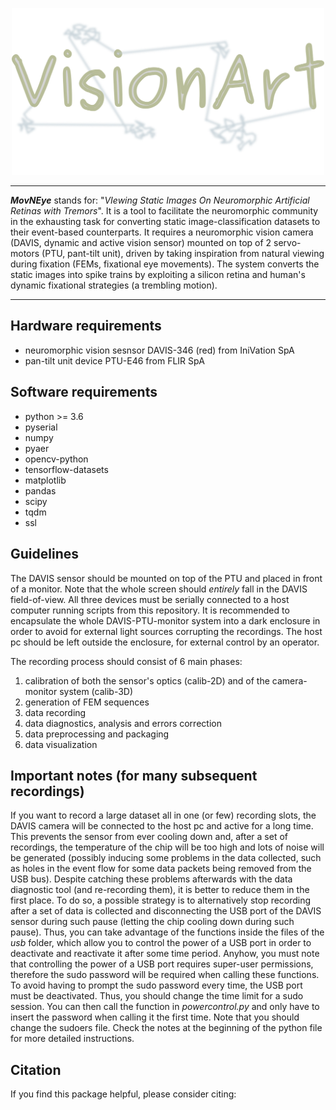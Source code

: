 <p align="center">
  <img src="./docs/cover_img.png" alt="logo" width="500"/>
</p>

---

**_MovNEye_**  stands for: "_VIewing Static Images On Neuromorphic Artificial Retinas with Tremors_".
It is a tool to facilitate the neuromorphic community in the exhausting task for converting static image-classification
datasets to their event-based counterparts. It requires a neuromorphic vision camera (DAVIS, dynamic and active vision 
sensor) mounted on top of 2 servo-motors (PTU, pant-tilt unit), driven by taking inspiration from natural viewing during
fixation (FEMs, fixational eye movements). The system converts the static images into spike trains by exploiting a 
silicon retina and human's dynamic fixational strategies (a trembling motion).

---

## Hardware requirements
- neuromorphic vision sesnsor DAVIS-346 (red) from IniVation SpA
- pan-tilt unit device PTU-E46 from FLIR SpA

## Software requirements
- python >= 3.6
- pyserial
- numpy
- pyaer
- opencv-python
- tensorflow-datasets
- matplotlib
- pandas
- scipy
- tqdm
- ssl

## Guidelines
The DAVIS sensor should be mounted on top of the PTU and placed in front of a monitor. Note that the whole screen
should _entirely_ fall in the DAVIS field-of-view. All three devices must be serially connected to a host computer
running scripts from this repository. It is recommended to encapsulate the whole DAVIS-PTU-monitor system into a
dark enclosure in order to avoid for external light sources corrupting the recordings. The host pc should be left
outside the enclosure, for external control by an operator.

The recording process should consist of 6 main phases:
1) calibration of both the sensor's optics (calib-2D) and of the camera-monitor system (calib-3D)
2) generation of FEM sequences
3) data recording
4) data diagnostics, analysis and errors correction
5) data preprocessing and packaging
6) data visualization

## Important notes (for many subsequent recordings)
If you want to record a large dataset all in one (or few) recording slots, the DAVIS camera will be connected to the
host pc and active for a long time. This prevents the sensor from ever cooling down and, after a set of recordings, the
temperature of the chip will be too high and lots of noise will be generated (possibly inducing some problems in the
data collected, such as holes in the event flow for some data packets being removed from the USB bus). Despite catching
these problems afterwards with the data diagnostic tool (and re-recording them), it is better to reduce them in the
first place. To do so, a possible strategy is to alternatively stop recording after a set of data is collected and
disconnecting the USB port of the DAVIS sensor during such pause (letting the chip cooling down during such pause).
Thus, you can take advantage of the functions inside the files of the _usb_ folder, which allow you to control the power
of a USB port in order to deactivate and reactivate it after some time period. Anyhow, you must note that controlling
the power of a USB port requires super-user permissions, therefore the sudo password will be required when calling these
functions. To avoid having to prompt the sudo password every time, the USB port must be deactivated. Thus, you should
change the time limit for a sudo session. You can then call the function in _powercontrol.py_ and only have to insert
the password when calling it the first time. Note that you should change the sudoers file. Check the notes at the
beginning of the python file for more detailed instructions.

## Citation
If you find this package helpful, please consider citing:

```BibTex
```
